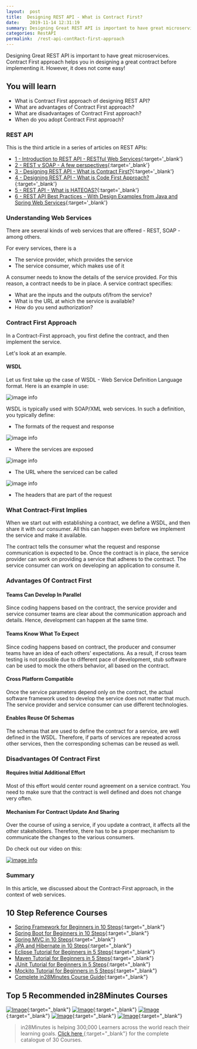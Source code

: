 ```yaml
---
layout:  post
title:  Designing REST API - What is Contract First?
date:    2019-11-14 12:31:19
summary: Designing Great REST API is important to have great microservices. Contract First approach helps you in designing a great contract before implementing it. However, it does not come easy!
categories: RestAPI
permalink:  /rest-api-contRact-first-approach
---
```


Designing Great REST API is important to have great microservices. Contract First approach helps you in designing a great contract before implementing it. However, it does not come easy!
 
## You will learn
- What is Contract First approach of designing REST API?
- What are advantages of Contract First approach?
- What are disadvantages of Contract First approach?
- When do you adopt Contract First approach?

### REST API

This is the third article in a series of articles on REST APIs:

- [1 - Introduction to REST API - RESTful Web Services](/introduction-to-rest-api){:target='_blank'}
- [2 - REST v SOAP - A few perspectives](/rest-vs-soap-web-services){:target='_blank'}
- [3 - Designing REST API - What is Contract First?](/rest-api-contRact-first-approach){:target='_blank'}
- [4 - Designing REST API - What is Code First Approach?](/rest-api-code-first-approach){:target='_blank'}
- [5 - REST API - What is HATEOAS?](/rest-api-what-is-hateoas){:target='_blank'}
- [6 - REST API Best Practices - With Design Examples from Java and Spring Web Services](/rest-api-best-practices-with-java-and-spring){:target='_blank'}



### Understanding Web Services

There are several kinds of web services that are offered - REST, SOAP - among others. 

For every services, there is a
* The service provider, which provides the service
* The service consumer, which makes use of it

A consumer needs to know the details of the service provided. For this reason, a contract needs to be in place. A service contract specifies:
* What are the inputs and the outputs of/from the service?
* What is the URL at which the service is available?
* How do you send authorization?


### Contract First Approach

In a Contract-First approach, you first define the contract, and then implement the service. 

Let's look at an example.

#### WSDL

Let us first take up the case of WSDL - Web Service Definition Language format. Here is an example in use:

![image info](/images/Capture-018-02.png)

WSDL is typically used with SOAP/XML web services. In such a definition, you typically define:

* The formats of the request and response

![image info](/images/Capture-018-03.png)

* Where the services are exposed

![image info](/images/Capture-018-04.png)

* The URL where the serviced can be called

![image info](/images/Capture-018-05.png)

* The headers that are part of the request

### What Contract-First Implies

When we start out with establishing a contract, we define a WSDL, and then share it with our consumer. All this can happen even before we implement the service and make it available. 

The contract tells the consumer what the request and response communication is expected to be. Once the contract is in place, the service provider can work on providing a service that adheres to the contract. The service consumer can work on developing an application to consume it.

### Advantages Of Contract First

#### Teams Can Develop In Parallel

Since coding happens based on the contract, the service provider and service consumer teams are clear about the communication approach and details. Hence, development can happen at the same time.

#### Teams Know What To Expect

Since coding happens based on contract, the producer and consumer teams have an idea of each others' expectations. As a result, if cross team testing is not possible due to different pace of development, stub software can be used to mock the others behavior, all based on the contract.

#### Cross Platform Compatible

Once the service parameters depend only on the contract, the actual software framework used to develop the service does not matter that much. The service provider and service consumer can use different technologies.  

#### Enables Reuse Of Schemas

The schemas that are used to define the contract for a service, are well defined in the WSDL. Therefore, if parts of services are repeated across other services, then the corresponding schemas can be reused as well.

### Disadvantages Of Contract First

#### Requires Initial Additional Effort

Most of this effort would center round agreement on a service contract. You need to make sure that the contract is well defined and does not change very often. 

#### Mechanism For Contract Update And Sharing

Over the course of using a service, if you update a contract, it affects all the other stakeholders. Therefore, there has to be a proper mechanism to communicate the changes to the various consumers. 


Do check out our video on this:

[![image info](/images/Capture-018-01.png)](https://www.youtube.com/watch?v=SKEuvFyBYdE)

### Summary

In this article, we discussed about the Contract-First approach, in the context of web services.

## 10 Step Reference Courses

- [Spring Framework for Beginners in 10 Steps](https://courses.in28minutes.com/p/spring-framework-for-beginners){:target="_blank"}
- [Spring Boot for Beginners in 10 Steps](https://courses.in28minutes.com/p/spring-boot-for-beginners-in-10-steps){:target="_blank"}
- [Spring MVC in 10 Steps](https://www.youtube.com/watch?v=BjNhGaZDr0Y){:target="_blank"}
- [JPA and Hibernate in 10 Steps](https://courses.in28minutes.com/p/jpa-and-hibernate-tutorial-for-beginners-with-spring-boot){:target="_blank"}
- [Eclipse Tutorial for Beginners in 5 Steps](https://courses.in28minutes.com/p/eclipse-tutorial-for-beginners){:target="_blank"}
- [Maven Tutorial for Beginners in 5 Steps](https://courses.in28minutes.com/p/maven-tutorial-for-beginners-in-5-steps){:target="_blank"}
- [JUnit Tutorial for Beginners in 5 Steps](https://courses.in28minutes.com/p/junit-tutorial-for-beginners){:target="_blank"}
- [Mockito Tutorial for Beginners in 5 Steps](https://courses.in28minutes.com/p/mockito-for-beginner-in-5-steps){:target="_blank"}
- [Complete in28Minutes Course Guide](https://courses.in28minutes.com/p/in28minutes-course-guide){:target="_blank"}

## Top 5 Recommended in28Minutes Courses
[![Image](/images/Course-Go-Full-Stack-With-Spring-Boot-and-React.png "Go Full Stack with Spring Boot and React")](https://www.udemy.com/course/full-stack-application-with-spring-boot-and-react/?couponCode=OCTOBER-2019){:target="_blank"}
[![Image](/images/Course-Master-Microservices-with-Spring-Boot-and-Spring-Cloud.png "Master Microservices with Spring Boot and Spring Cloud")](https://www.udemy.com/course/microservices-with-spring-boot-and-spring-cloud/?couponCode=OCTOBER-2019){:target="_blank"}
[![Image](/images/Course-Spring-Framework-Master-Class---Beginner-to-Expert.png "Spring Master Class - Beginner to Expert")](https://www.udemy.com/course/spring-tutorial-for-beginners/?couponCode=OCTOBER-2019){:target="_blank"}
[![Image](/images/Course-KubernetesCrashCourse.png "Kubernetes Crash Course for Java Spring Boot Developers")](https://www.udemy.com/course/kubernetes-crash-course-for-java-developers/?couponCode=OCTOBER-2019){:target="_blank"}
[![Image](/images/Course-DockerCrashCourseForJavaSpringBootDevelopers.png "Docker Crash Course for Java Spring Boot Developers")](https://www.udemy.com/course/docker-course-with-java-and-spring-boot-for-beginners/?couponCode=OCTOBER-2019){:target="_blank"}

> in28Minutes is helping 300,000 Learners across the world reach their learning goals. [Click here ](https://github.com/in28minutes/learn#aws-and-cloud-courses){:target="_blank"} for the complete catalogue of 30 Courses.


